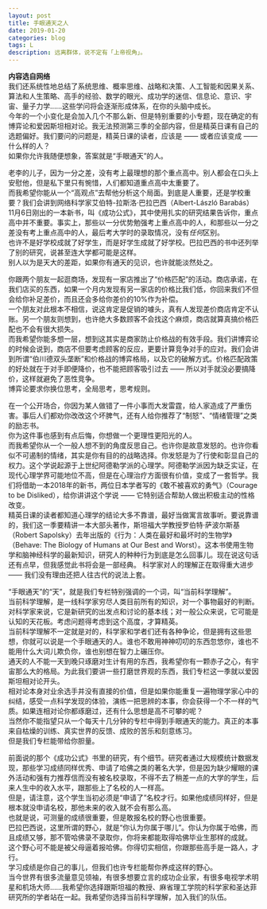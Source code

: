 ```yaml
---
layout: post
title: 手眼通天之人
date: 2019-01-20
categories: blog
tags: L
description: 远离群体，说不定有「上帝视角」。
---
```

**内容选自网络**     
我们还系统性地总结了系统思维、概率思维、战略和决策、人工智能和因果关系、算法和人生策略、高手的经验、数学的眼光、成功学的迷信、信息论、意识、宇宙、量子力学……这些学问将会逐渐形成体系，在你的头脑中成长。  
今年的一个小变化是会加入几个不那么新、但是特别重要的小专题，现在确定的有博弈论和爱因斯坦相对论。我无法预测第三季的全部内容，但是精英日课有自己的选题偏好。我们要问的问题是，精英日课的读者，应该是 —— 或者应该变成 —— 什么样的人？  
如果你允许我随便想象，答案就是“手眼通天”的人。  

老李的儿子，因为一分之差，没有考上最理想的那个重点高中。别人都会在口头上安慰他，但是私下里只有惋惜，人们都知道重点高中太重要了。  
而我希望你能从一个“高观点”去帮他分析这个局面。到底是人重要，还是学校重要？我们会讲到网络科学家艾伯特-拉斯洛·巴拉巴西（Albert-László Barabás）11月6日刚出的一本新书，叫《成功公式》，其中使用扎实的研究结果告诉你，重点高中并不重要。事实上，那些以一分优势勉强考上重点高中的人，和那些以一分之差没有考上重点高中的人，最后考大学时的录取情况，没有*任何*区别。  
也许不是好学校成就了好学生，而是好学生成就了好学校。巴拉巴西的书中还列举了别的研究，说甚至连大学都可能是这样。  
别人以为是天大的差距，如果你有通天的见识，也许就能淡然处之。  

你跟两个朋友一起逛商场，发现有一家店推出了“价格匹配”的活动。商店承诺，在我们店买的东西，如果一个月内发现有另一家店的价格比我们低，你回来我们不但会给你补足差价，而且还会多给你差价的10%作为补偿。  
一个朋友对此根本不相信，说这肯定是促销的噱头，真有人发现差价商店肯定不认账。另一个朋友则想到，也许绝大多数顾客不会找这个麻烦，商店就算真搞价格匹配也不会有很大损失。  
而我希望你能多想一层，想到这其实是商家防止价格战的有效手段。我们讲博弈论的时候会说到，商店不但要考虑顾客的反应，更要计算竞争对手的应对。我们会讲到所谓“伯川德双头垄断”和价格战的博弈格局，以及它的破解方式。价格匹配政策的好处就在于对手即便降价，也不能把顾客吸引过去 —— 所以对手就没必要搞降价，这样就避免了恶性竞争。  
博弈论要求你换位思考，全局思考，思考规则。  

在一个公开场合，你因为某人做错了一件小事而大发雷霆，给人家造成了严重伤害。事后人们都劝你改改这个坏脾气，还有人给你推荐了“制怒”、“情绪管理”之类的励志书。  
你为这件事也感到有点后悔，你想做一个更理性更阳光的人。  
而我希望你从一个一般人想不到的角度反思自己。也许你是故意发怒的。也许你看似不可遏制的情绪，其实是你有目的的战略选择。你发怒是为了行使和彰显自己的权力。这个学说起源于上世纪阿德勒学派的心理学。阿德勒学派因为缺乏实证，在现代心理学界可能地位不高，但是在心理治疗方面很有价值，变成了一套哲学。我们将借助一本2018年的新书，两位日本学者写的《敢不被喜欢的勇气》（Courage to be Disliked），给你讲讲这个学说 —— 它特别适合帮助人做出积极主动的性格改变。  
精英日课的读者都知道心理学的结论大多不靠谱，最好当做寓言故事听。要说靠谱的，我们这一季要精讲一本大部头著作，斯坦福大学教授罗伯特·萨波尔斯基（Robert Sapolsky）去年出版的《行为：人类在最好和最坏时的生物学》（Behave: The Biology of Humans at Our Best and Worst）。这本书使用生物学和脑神经科学的最新知识，研究人的种种行为到底是怎么回事儿。现在说这句话还有点早，但我感觉此书将会是一部经典。
科学家对人的理解正在取得重大进步 —— 我们没有理由还把人往古代的说法上套。  

“手眼通天”的“天”，就是我们专栏特别强调的一个词，叫“当前科学理解”。  
当前科学理解，是一线科学家穷尽人类目前所有的知识，对一个事物最好的判断。对科学家来说，它是新研究的出发点和讨论的基本线；对一般公众来说，它可能是认知的天花板。考虑问题得考虑到这个高度，才算精英。  
当前科学理解不一定就是对的，科学家和学者们还有各种争论，但是拥有这些思想，你就可以说是一个手眼通天的人。谁也不敢用神神叨叨的东西忽悠你，谁也不能用什么大词儿欺负你，谁也别想在智力上碾压你。  
通天的人不能一天到晚只琢磨对生计有用的东西，我希望你有一颗赤子之心，有宇宙那么大的格局。为此我们要讲一些打磨世界观的东西，我们专栏这一季就以爱因斯坦相对论开头。  
相对论本身对业余选手并没有直接的价值，但是如果你能重复一遍物理学家心中的纠结，感受一点科学发现的体验，演练一把思辨的本事，你会获得一个不一样的气质。如果连相对论你都琢磨过，还有什么思想是高不可攀的呢？  
当然你不能指望只从一个每天十几分钟的专栏中得到手眼通天的能力。真正的本事来自枯燥的训练、真实世界的反馈、成败的苦乐和刻意练习。  
但是我们专栏能带给你胆量。  

前面说的那个《成功公式》书里的研究，有个细节。研究者通过大规模统计数据发现，那些学习成绩同样优秀、申请了哈佛之类的著名大学，但是因为缺少耀眼的课外活动和强有力推荐信而没有被名校录取，不得不去了稍差一点的大学的学生，后来人生中的收入水平，跟那些上了名校的人一样高。  
但是，请注意，这个学生当初必须是“申请了”名校才行。如果他成绩同样好，但是根本就没申请名校，那他未来的收入就不会有那么高。  
也就是说，可测量的成绩很重要，但是敢报名校的野心也很重要。  
巴拉巴西说，这里所谓的野心，就是“你认为你属于哪儿”。你认为你属于哈佛，而且成绩又够，那不管哈佛录不录取你，你将来都能取得哈佛毕业生那样的成就。  
这个野心可不能是被父母逼着报哈佛。你得切实相信，你跟那些高手是一路人，才行。  
学习成绩是你自己的事儿，但我们也许专栏能帮你养成这样的野心。  
当今世界有很多流量意见领袖，有很多想要立言的成功企业家，有很多电视学术明星和机场大师……我希望你选择跟斯坦福的教授、麻省理工学院的科学家和圣达菲研究所的学者站在一起。我希望你选择当前科学理解，加入我们的队伍。  
